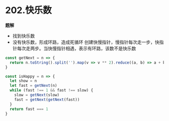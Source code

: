 # 202.快乐数

**题解**
- 找到快乐数
- 没有快乐数，形成环路，造成死循环
创建快慢指针，慢指针每次走一步，快指针每次走两步。当快慢指针相遇，表示有环路，该数不是快乐数
```js
const getNext = n => {
  return n.toString().split('').map(v => v ** 2).reduce((a, b) => a + b)
}

const isHappy = n => {
  let show = n
  let fast = getNext(n)
  while (fast !== 1 && fast !== slow) {
    slow = getNext(slow)
    fast = getNext(getNext(fast))
  }
  return fast === 1
}
```